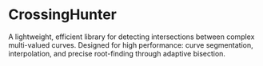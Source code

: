 # CrossingHunter
A lightweight, efficient library for detecting intersections between complex multi-valued curves. Designed for high performance: curve segmentation, interpolation, and precise root-finding through adaptive bisection.
